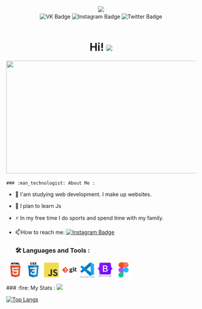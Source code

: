 
<div align="center"> 
  <div id="header" >
  <img src="https://media.giphy.com/media/M9gbBd9nbDrOTu1Mqx/giphy.gif" width="100"/>
</div>
<div id="badges" >
  <a src="https://vk.com/fuck__isis">
    <img src="https://img.shields.io/badge/-Вконтакте-blue?logo=vk&logoColor=white&style=for-the-badge" alt="VK Badge"/>
  </a>
  <a src="https://www.instagram.com/f0_ff_1/">
    <img src="https://img.shields.io/badge/-Instagram-E1306C?logo=instagram&logoColor=white&style=for-the-badge" alt="Instagram Badge"/>
  </a>
  <a src="https://www.facebook.com/WeaslyPptony/">
    <img src="https://img.shields.io/badge/-Facebook-blue?logo=facebook&logoColor=white&style=for-the-badge" alt="Twitter Badge"/>
  </a>  
</div>
<div id="counter" > 
  <img src="https://komarev.com/ghpvc/?username=your-github-f0ff1&style=for-the-badge&color=blue" alt=""/>
</div>
<h1 align="center">
  Hi!
  <img src="https://media.giphy.com/media/hvRJCLFzcasrR4ia7z/giphy.gif" width="30px"/>
</h1>
<div>
  <img src="https://media.giphy.com/media/dWesBcTLavkZuG35MI/giphy.gif" width="600" height="300"/>
</div>
</div>

    ### :man_technologist: About Me :
  
- :telescope: I'am studying web development. I make up websites.

- :seedling: I plan to learn Js

- :zap: In my free time I do sports and spend time with my family.

- :mailbox:How to reach me: [![Instagram Badge](https://img.shields.io/badge/-Instagram-E1306C?logo=instagram&logoColor=white&style=for-the-badge)](your-instagram-url)

  ### :hammer_and_wrench: Languages and Tools :
<div>
  
  &nbsp;<img src="https://github.com/devicons/devicon/blob/master/icons/html5/html5-original-wordmark.svg" width="40" height="40">&nbsp;
  <img src="https://github.com/devicons/devicon/blob/master/icons/css3/css3-original-wordmark.svg" width="40" height="40">&nbsp;
  <img src="https://github.com/devicons/devicon/blob/master/icons/javascript/javascript-original.svg" width="40" height="40">&nbsp;
  <img src="https://github.com/devicons/devicon/blob/master/icons/git/git-original-wordmark.svg" width="40" height="40">&nbsp;
  <img src="https://github.com/devicons/devicon/blob/master/icons/vscode/vscode-original-wordmark.svg" width="40" height="40">&nbsp;
  <img src="https://github.com/devicons/devicon/blob/master/icons/bootstrap/bootstrap-original-wordmark.svg" width="40" height="40">&nbsp;
  <img src="https://github.com/devicons/devicon/blob/master/icons/figma/figma-original.svg" width="40" height="40">&nbsp;
  
</div>
### :fire: My Stats :

<img src="http://github-readme-streak-stats.herokuapp.com?user=f0ff1&theme=dark&background=000000)](https://git.io/streak-stats">

[![Top Langs](https://github-readme-stats.vercel.app/api/top-langs/?username=f0ff1&layout=compact&theme=vision-friendly-dark)](https://github.com/anuraghazra/github-readme-stats)

